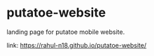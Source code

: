 # putatoe-website
landing page for putatoe mobile website.

link: https://rahul-n18.github.io/putatoe-website/
